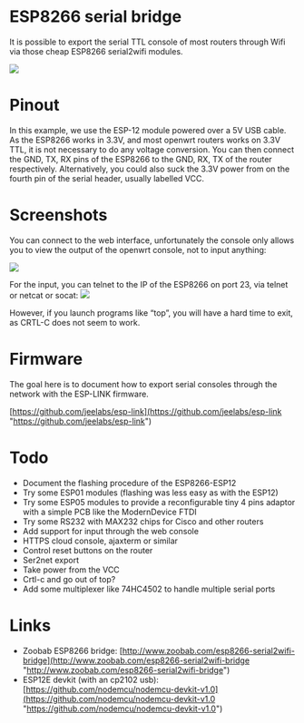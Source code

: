 # ESP8266 serial bridge

It is possible to export the serial TTL console of most routers through Wifi via those cheap ESP8266 serial2wifi modules.

[![](/_media/media/doc/howtos/esp8266-openwrt-glinet-wifi2serial.jpg?w=500&tok=091ec0)](/_detail/media/doc/howtos/esp8266-openwrt-glinet-wifi2serial.jpg?id=docs%3Aguide-user%3Ahardware%3Aesp8266-serial-bridge "media:doc:howtos:esp8266-openwrt-glinet-wifi2serial.jpg")

# Pinout

In this example, we use the ESP-12 module powered over a 5V USB cable. As the ESP8266 works in 3.3V, and most openwrt routers works on 3.3V TTL, it is not necessary to do any voltage conversion. You can then connect the GND, TX, RX pins of the ESP8266 to the GND, RX, TX of the router respectively. Alternatively, you could also suck the 3.3V power from on the fourth pin of the serial header, usually labelled VCC.

# Screenshots

You can connect to the web interface, unfortunately the console only allows you to view the output of the openwrt console, not to input anything:

[![](/_media/media/doc/howtos/esp8266-openwrt-glinet-wifi2serial-webconsole.jpg)](/_detail/media/doc/howtos/esp8266-openwrt-glinet-wifi2serial-webconsole.jpg?id=docs%3Aguide-user%3Ahardware%3Aesp8266-serial-bridge "media:doc:howtos:esp8266-openwrt-glinet-wifi2serial-webconsole.jpg")

For the input, you can telnet to the IP of the ESP8266 on port 23, via telnet or netcat or socat: [![](/_media/media/doc/howtos/esp8266-openwrt-glinet-wifi2serial-telnet.png)](/_detail/media/doc/howtos/esp8266-openwrt-glinet-wifi2serial-telnet.png?id=docs%3Aguide-user%3Ahardware%3Aesp8266-serial-bridge "media:doc:howtos:esp8266-openwrt-glinet-wifi2serial-telnet.png")

However, if you launch programs like “top”, you will have a hard time to exit, as CRTL-C does not seem to work.

# Firmware

The goal here is to document how to export serial consoles through the network with the ESP-LINK firmware.

[https://github.com/jeelabs/esp-link](https://github.com/jeelabs/esp-link "https://github.com/jeelabs/esp-link")

# Todo

- Document the flashing procedure of the ESP8266-ESP12
- Try some ESP01 modules (flashing was less easy as with the ESP12)
- Try some ESP05 modules to provide a reconfigurable tiny 4 pins adaptor with a simple PCB like the ModernDevice FTDI
- Try some RS232 with MAX232 chips for Cisco and other routers
- Add support for input through the web console
- HTTPS cloud console, ajaxterm or similar
- Control reset buttons on the router
- Ser2net export
- Take power from the VCC
- Crtl-c and go out of top?
- Add some multiplexer like 74HC4502 to handle multiple serial ports

# Links

- Zoobab ESP8266 bridge: [http://www.zoobab.com/esp8266-serial2wifi-bridge](http://www.zoobab.com/esp8266-serial2wifi-bridge "http://www.zoobab.com/esp8266-serial2wifi-bridge")
- ESP12E devkit (with an cp2102 usb): [https://github.com/nodemcu/nodemcu-devkit-v1.0](https://github.com/nodemcu/nodemcu-devkit-v1.0 "https://github.com/nodemcu/nodemcu-devkit-v1.0")
